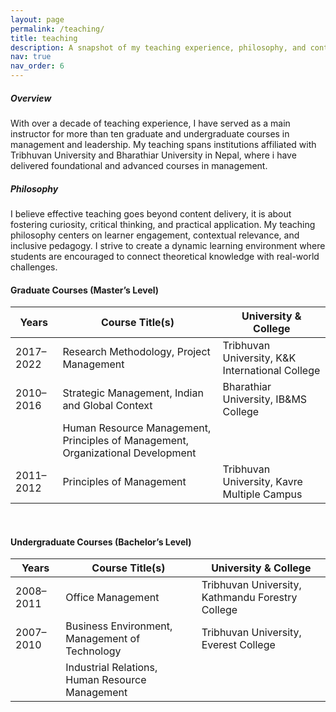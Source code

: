 ```yaml
---
layout: page
permalink: /teaching/
title: teaching
description: A snapshot of my teaching experience, philosophy, and contributions to higher education instruction.
nav: true
nav_order: 6
---
```


##### Overview
With over a decade of teaching experience, I have served as a main instructor for more than ten graduate and undergraduate courses in management and leadership. My teaching spans institutions affiliated with Tribhuvan University and Bharathiar University in Nepal, where i have delivered foundational and advanced courses in management.

##### Philosophy
I believe effective teaching goes beyond content delivery, it is about fostering curiosity, critical thinking, and practical application. My teaching philosophy centers on learner engagement, contextual relevance, and inclusive pedagogy. I strive to create a dynamic learning environment where students are encouraged to connect theoretical knowledge with real-world challenges.

#### Graduate Courses (Master’s Level)

| Years       | Course Title(s)                                                        | University & College                                |
|-------------|------------------------------------------------------------------------|-----------------------------------------------------|
| 2017–2022   | Research Methodology, Project Management                               | Tribhuvan University, K&K International College     |
| 2010–2016   | Strategic Management, Indian and Global Context                        | Bharathiar University, IB&MS College                |
|             | Human Resource Management, Principles of Management, Organizational Development |                                                     |
| 2011–2012   | Principles of Management                                               | Tribhuvan University, Kavre Multiple Campus         |

<br>

#### Undergraduate Courses (Bachelor’s Level)

| Years       | Course Title(s)                                                        | University & College                                |
|-------------|------------------------------------------------------------------------|-----------------------------------------------------|
| 2008–2011   | Office Management                                                      | Tribhuvan University, Kathmandu Forestry College    |
| 2007–2010   | Business Environment, Management of Technology                         | Tribhuvan University, Everest College               |
|             | Industrial Relations, Human Resource Management                        |                                                     |


